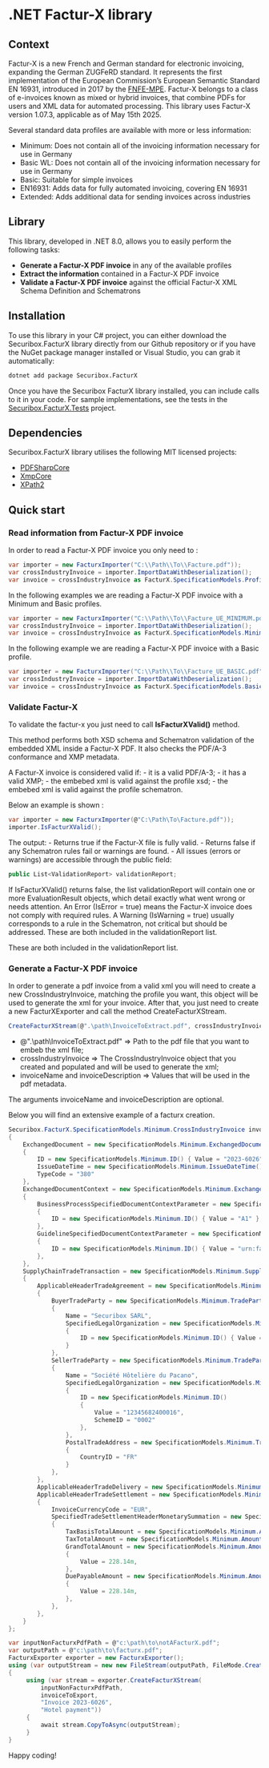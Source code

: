 # .NET Factur-X library

## Context
Factur-X is a new French and German standard for electronic invoicing, expanding the German ZUGFeRD standard. 
It represents the first implementation of the European Commission’s European Semantic Standard EN 16931, introduced in 2017 by the [FNFE-MPE](http://fnfe-mpe.org/factur-x/). 
Factur-X belongs to a class of e-invoices known as mixed or hybrid invoices, that combine PDFs for users and XML data for automated processing.
This library uses Factur-X version 1.07.3, applicable as of May 15th 2025.

Several standard data profiles are available with more or less information:
- Minimum: Does not contain all of the invoicing information necessary for use in Germany
- Basic WL: Does not contain all of the invoicing information necessary for use in Germany
- Basic: Suitable for simple invoices
- EN16931: Adds data for fully automated invoicing, covering EN 16931
- Extended: Adds additional data for sending invoices across industries

## Library
This library, developed in .NET 8.0, allows you to easily perform the following tasks:
- **Generate a Factur-X PDF invoice** in any of the available profiles
- **Extract the information** contained in a Factur-X PDF invoice
- **Validate a Factur-X PDF invoice** against the official Factur-X XML Schema Definition and Schematrons

## Installation
To use this library in your C# project, you can either download the Securibox.FacturX library directly from our Github repository or if you have the NuGet package manager installed or Visual Studio, you can grab it automatically:
```sh
dotnet add package Securibox.FacturX
```
Once you have the Securibox FacturX library installed, you can include calls to it in your code.
For sample implementations, see the tests in the [Securibox.FacturX.Tests](https://github.com/Securibox/facturx/tree/main/Securibox.FacturX.Tests) project.

## Dependencies
Securibox.FacturX library utilises the following MIT licensed projects:
- [PDFSharpCore](https://github.com/ststeiger/PdfSharpCore)
- [XmpCore](https://github.com/drewnoakes/xmp-core-dotnet)
- [XPath2](https://github.com/StefH/XPath2.Net)

## Quick start
### Read information from Factur-X PDF invoice
In order to read a Factur-X PDF invoice you only need to :

```csharp
var importer = new FacturxImporter("C:\\Path\\To\\Facture.pdf"));
var crossIndustryInvoice = importer.ImportDataWithDeserialization();
var invoice = crossIndustryInvoice as FacturX.SpecificationModels.Profile.CrossIndustryInvoice;
```

In the following examples we are reading a Factur-X PDF invoice with a Minimum and Basic profiles.
```csharp
var importer = new FacturxImporter("C:\\Path\\To\\Facture_UE_MINIMUM.pdf"));
var crossIndustryInvoice = importer.ImportDataWithDeserialization();
var invoice = crossIndustryInvoice as FacturX.SpecificationModels.Minimum.CrossIndustryInvoice;
```
In the following example we are reading a Factur-X PDF invoice with a Basic profile.
```csharp
var importer = new FacturxImporter("C:\\Path\\To\\Facture_UE_BASIC.pdf"));
var crossIndustryInvoice = importer.ImportDataWithDeserialization();
var invoice = crossIndustryInvoice as FacturX.SpecificationModels.Basic.CrossIndustryInvoice;
```

### Validate Factur-X

To validate the factur-x you just need to call **IsFacturXValid()** method. 

This method performs both XSD schema and Schematron validation of the embedded XML inside a Factur-X PDF. It also checks the PDF/A-3 conformance and XMP metadata.

A Factur-X invoice is considered valid if:
    - it is a valid PDF/A-3;
    - it has a valid XMP;
    - the embebed xml is valid against the profile xsd;
    - the embebed xml is valid against the profile schematron.

Below an example is shown :
```csharp
var importer = new FacturxImporter(@"C:\Path\To\Facture.pdf"));
importer.IsFacturXValid();
```
The output:
    - Returns true if the Factur-X file is fully valid.
    - Returns false if any Schematron rules fail or warnings are found. 
    - All issues (errors or warnings) are accessible through the public field:

```csharp
public List<ValidationReport> validationReport;
```
If IsFacturXValid() returns false, the list validationReport will contain one or more EvaluationResult objects, which detail exactly what went wrong or needs attention. An Error (IsError = true) means the Factur-X invoice does not comply with required rules. A Warning (IsWarning = true) usually corresponds to a <report> rule in the Schematron, not critical but should be addressed. These are both included in the validationReport list.

These are both included in the validationReport list.

### Generate a Factur-X PDF invoice

In order to generate a pdf invoice from a valid xml you will need to create a new CrossIndustryInvoice, matching the profile you want, this object will be used to generate the xml for your invoice. 
After that, you just need to create a new FacturXExporter and call the method CreateFacturXStream.

```csharp
CreateFacturXStream(@".\path\InvoiceToExtract.pdf", crossIndustryInvoice , invoiceName, invoiceDescription);
```

 - @".\path\InvoiceToExtract.pdf" => Path to the pdf file that you want to embeb the xml file;
 - crossIndustryInvoice => The CrossIndustryInvoice object that you created and populated and will be used to generate the xml;
 - invoiceName and invoiceDescription => Values that will be used in the pdf metadata.

The arguments invoiceName and invoiceDescription are optional.

Below you will find an extensive example of a facturx creation. 
```csharp
Securibox.FacturX.SpecificationModels.Minimum.CrossIndustryInvoice invoiceToExport = new Securibox.FacturX.SpecificationModels.Minimum.CrossIndustryInvoice()
{
    ExchangedDocument = new SpecificationModels.Minimum.ExchangedDocument()
    {
        ID = new SpecificationModels.Minimum.ID() { Value = "2023-6026" },
        IssueDateTime = new SpecificationModels.Minimum.IssueDateTime() { DateTimeString = new SpecificationModels.Minimum.DateTimeString() { Value = "20230928", Format = "102" } },
        TypeCode = "380"
    },
    ExchangedDocumentContext = new SpecificationModels.Minimum.ExchangedDocumentContext()
    {
        BusinessProcessSpecifiedDocumentContextParameter = new SpecificationModels.Minimum.DocumentContextParameter()
        {
            ID = new SpecificationModels.Minimum.ID() { Value = "A1" },
        },
        GuidelineSpecifiedDocumentContextParameter = new SpecificationModels.Minimum.DocumentContextParameter()
        {
            ID = new SpecificationModels.Minimum.ID() { Value = "urn:factur-x.eu:1p0:minimum" }
        },
    },
    SupplyChainTradeTransaction = new SpecificationModels.Minimum.SupplyChainTradeTransaction()
    {
        ApplicableHeaderTradeAgreement = new SpecificationModels.Minimum.HeaderTradeAgreement()
        {
            BuyerTradeParty = new SpecificationModels.Minimum.TradeParty()
            {
                Name = "Securibox SARL",
                SpecifiedLegalOrganization = new SpecificationModels.Minimum.LegalOrganization()
                {
                    ID = new SpecificationModels.Minimum.ID() { Value = "50000371000034", SchemeID = "0002" },
                }
            },
            SellerTradeParty = new SpecificationModels.Minimum.TradeParty()
            {
                Name = "Société Hôtelière du Pacano",
                SpecifiedLegalOrganization = new SpecificationModels.Minimum.LegalOrganization()
                {
                    ID = new SpecificationModels.Minimum.ID()
                    {
                        Value = "12345682400016",
                        SchemeID = "0002"
                    },
                },
                PostalTradeAddress = new SpecificationModels.Minimum.TradeAddress()
                {
                    CountryID = "FR"
                }
            },
        },
        ApplicableHeaderTradeDelivery = new SpecificationModels.Minimum.HeaderTradeDelivery() { },
        ApplicableHeaderTradeSettlement = new SpecificationModels.Minimum.HeaderTradeSettlement()
        {
            InvoiceCurrencyCode = "EUR",
            SpecifiedTradeSettlementHeaderMonetarySummation = new SpecificationModels.Minimum.TradeSettlementHeaderMonetarySummation()
            {
                TaxBasisTotalAmount = new SpecificationModels.Minimum.Amount() { Value = 207.55m },
                TaxTotalAmount = new SpecificationModels.Minimum.Amount() { Value = 20.59m, CurrencyID = "EUR" },
                GrandTotalAmount = new SpecificationModels.Minimum.Amount()
                {
                    Value = 228.14m,
                },
                DuePayableAmount = new SpecificationModels.Minimum.Amount()
                {
                    Value = 228.14m,
                },
            },
        },
    }
};

var inputNonFacturxPdfPath = @"c:\path\to\notAFacturX.pdf";
var outputPath = @"c:\path\to\facturx.pdf";
FacturxExporter exporter = new FacturxExporter();
using (var outputStream = new new FileStream(outputPath, FileMode.Create))
{
     using (var stream = exporter.CreateFacturXStream(
         inputNonFacturxPdfPath,
         invoiceToExport,
         "Invoice 2023-6026",
         "Hotel payment"))
     {
         await stream.CopyToAsync(outputStream);
     }    
}
```


Happy coding! 



